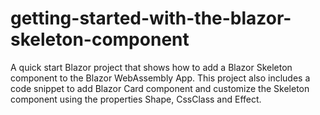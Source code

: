 # getting-started-with-the-blazor-skeleton-component
A quick start Blazor project that shows how to add a Blazor Skeleton component to the Blazor WebAssembly App. This project also includes a code snippet to add Blazor Card component and customize the Skeleton component using the properties Shape, CssClass and Effect.
